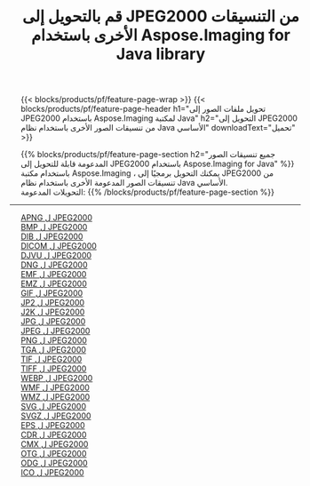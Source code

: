 ﻿---
title: قم بالتحويل إلى JPEG2000 من التنسيقات الأخرى باستخدام Aspose.Imaging for Java library 
weight: 3920
url: /ar/java/conversion/to/jpeg2000 
lang: ar
langdirlevel: 2
locales: zh-hans,ja,it,ru,de,es,fr,nl,id,lt,pl,pt,vi,tr,ko,zh-hant,ar,hi,th,sv,cs,uk,he
description: باستخدام Aspose.Imaging ، يمكنك التحويل إلى JPEG2000 من تنسيقات أخرى باستخدام Java
---

{{< blocks/products/pf/feature-page-wrap >}}
{{< blocks/products/pf/feature-page-header h1="تحويل ملفات الصور إلى JPEG2000 باستخدام Aspose.Imaging لمكتبة Java" h2="التحويل إلى JPEG2000 من تنسيقات الصور الأخرى باستخدام نظام Java الأساسي" downloadText="تحميل" >}}


{{% blocks/products/pf/feature-page-section  h2="جميع تنسيقات الصور المدعومة قابلة للتحويل إلى JPEG2000 باستخدام Aspose.Imaging for Java" %}}
باستخدام مكتبة Aspose.Imaging ، يمكنك التحويل برمجيًا إلى JPEG2000 من تنسيقات الصور المدعومة الأخرى باستخدام نظام Java الأساسي.
<br/>
التحويلات المدعومة:
{{% /blocks/products/pf/feature-page-section %}}
<div class="container-fluid productfamilypage bg-gray">
    <div class="convertypes bg-gray agp-content section">
        <div class="container">
		<hr style="margin-left:-20px;"/>
		<div class="row other-converters">
		    <div class='col-md-2 other-converter remove-lp remove-rp'><a href="/imaging/ar/java/conversion/apng-to-jpeg2000" >APNG ل JPEG2000</a></div>
<div class='col-md-2 other-converter remove-lp remove-rp'><a href="/imaging/ar/java/conversion/bmp-to-jpeg2000" >BMP ل JPEG2000</a></div>
<div class='col-md-2 other-converter remove-lp remove-rp'><a href="/imaging/ar/java/conversion/dib-to-jpeg2000" >DIB ل JPEG2000</a></div>
<div class='col-md-2 other-converter remove-lp remove-rp'><a href="/imaging/ar/java/conversion/dicom-to-jpeg2000" >DICOM ل JPEG2000</a></div>
<div class='col-md-2 other-converter remove-lp remove-rp'><a href="/imaging/ar/java/conversion/djvu-to-jpeg2000" >DJVU ل JPEG2000</a></div>
<div class='col-md-2 other-converter remove-lp remove-rp'><a href="/imaging/ar/java/conversion/dng-to-jpeg2000" >DNG ل JPEG2000</a></div>
<div class='col-md-2 other-converter remove-lp remove-rp'><a href="/imaging/ar/java/conversion/emf-to-jpeg2000" >EMF ل JPEG2000</a></div>
<div class='col-md-2 other-converter remove-lp remove-rp'><a href="/imaging/ar/java/conversion/emz-to-jpeg2000" >EMZ ل JPEG2000</a></div>
<div class='col-md-2 other-converter remove-lp remove-rp'><a href="/imaging/ar/java/conversion/gif-to-jpeg2000" >GIF ل JPEG2000</a></div>
<div class='col-md-2 other-converter remove-lp remove-rp'><a href="/imaging/ar/java/conversion/jp2-to-jpeg2000" >JP2 ل JPEG2000</a></div>
<div class='col-md-2 other-converter remove-lp remove-rp'><a href="/imaging/ar/java/conversion/j2k-to-jpeg2000" >J2K ل JPEG2000</a></div>
<div class='col-md-2 other-converter remove-lp remove-rp'><a href="/imaging/ar/java/conversion/jpg-to-jpeg2000" >JPG ل JPEG2000</a></div>
<div class='col-md-2 other-converter remove-lp remove-rp'><a href="/imaging/ar/java/conversion/jpeg-to-jpeg2000" >JPEG ل JPEG2000</a></div>
<div class='col-md-2 other-converter remove-lp remove-rp'><a href="/imaging/ar/java/conversion/png-to-jpeg2000" >PNG ل JPEG2000</a></div>
<div class='col-md-2 other-converter remove-lp remove-rp'><a href="/imaging/ar/java/conversion/tga-to-jpeg2000" >TGA ل JPEG2000</a></div>
<div class='col-md-2 other-converter remove-lp remove-rp'><a href="/imaging/ar/java/conversion/tif-to-jpeg2000" >TIF ل JPEG2000</a></div>
<div class='col-md-2 other-converter remove-lp remove-rp'><a href="/imaging/ar/java/conversion/tiff-to-jpeg2000" >TIFF ل JPEG2000</a></div>
<div class='col-md-2 other-converter remove-lp remove-rp'><a href="/imaging/ar/java/conversion/webp-to-jpeg2000" >WEBP ل JPEG2000</a></div>
<div class='col-md-2 other-converter remove-lp remove-rp'><a href="/imaging/ar/java/conversion/wmf-to-jpeg2000" >WMF ل JPEG2000</a></div>
<div class='col-md-2 other-converter remove-lp remove-rp'><a href="/imaging/ar/java/conversion/wmz-to-jpeg2000" >WMZ ل JPEG2000</a></div>
<div class='col-md-2 other-converter remove-lp remove-rp'><a href="/imaging/ar/java/conversion/svg-to-jpeg2000" >SVG ل JPEG2000</a></div>
<div class='col-md-2 other-converter remove-lp remove-rp'><a href="/imaging/ar/java/conversion/svgz-to-jpeg2000" >SVGZ ل JPEG2000</a></div>
<div class='col-md-2 other-converter remove-lp remove-rp'><a href="/imaging/ar/java/conversion/eps-to-jpeg2000" >EPS ل JPEG2000</a></div>
<div class='col-md-2 other-converter remove-lp remove-rp'><a href="/imaging/ar/java/conversion/cdr-to-jpeg2000" >CDR ل JPEG2000</a></div>
<div class='col-md-2 other-converter remove-lp remove-rp'><a href="/imaging/ar/java/conversion/cmx-to-jpeg2000" >CMX ل JPEG2000</a></div>
<div class='col-md-2 other-converter remove-lp remove-rp'><a href="/imaging/ar/java/conversion/otg-to-jpeg2000" >OTG ل JPEG2000</a></div>
<div class='col-md-2 other-converter remove-lp remove-rp'><a href="/imaging/ar/java/conversion/odg-to-jpeg2000" >ODG ل JPEG2000</a></div>
<div class='col-md-2 other-converter remove-lp remove-rp'><a href="/imaging/ar/java/conversion/ico-to-jpeg2000" >ICO ل JPEG2000</a></div>
                </div>
        </div>
    </div>
</div>
<br/>

